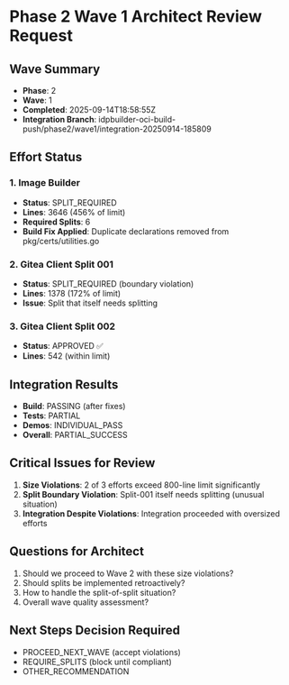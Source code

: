 # Phase 2 Wave 1 Architect Review Request

## Wave Summary
- **Phase**: 2
- **Wave**: 1  
- **Completed**: 2025-09-14T18:58:55Z
- **Integration Branch**: idpbuilder-oci-build-push/phase2/wave1/integration-20250914-185809

## Effort Status

### 1. Image Builder
- **Status**: SPLIT_REQUIRED
- **Lines**: 3646 (456% of limit)
- **Required Splits**: 6
- **Build Fix Applied**: Duplicate declarations removed from pkg/certs/utilities.go

### 2. Gitea Client Split 001
- **Status**: SPLIT_REQUIRED (boundary violation)
- **Lines**: 1378 (172% of limit)
- **Issue**: Split that itself needs splitting

### 3. Gitea Client Split 002
- **Status**: APPROVED ✅
- **Lines**: 542 (within limit)

## Integration Results
- **Build**: PASSING (after fixes)
- **Tests**: PARTIAL
- **Demos**: INDIVIDUAL_PASS
- **Overall**: PARTIAL_SUCCESS

## Critical Issues for Review
1. **Size Violations**: 2 of 3 efforts exceed 800-line limit significantly
2. **Split Boundary Violation**: Split-001 itself needs splitting (unusual situation)
3. **Integration Despite Violations**: Integration proceeded with oversized efforts

## Questions for Architect
1. Should we proceed to Wave 2 with these size violations?
2. Should splits be implemented retroactively?
3. How to handle the split-of-split situation?
4. Overall wave quality assessment?

## Next Steps Decision Required
- PROCEED_NEXT_WAVE (accept violations)
- REQUIRE_SPLITS (block until compliant)
- OTHER_RECOMMENDATION
